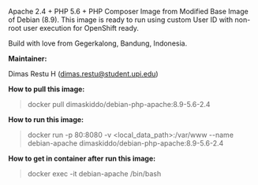 Apache 2.4 + PHP 5.6 + PHP Composer Image from Modified Base Image of Debian (8.9). This image is ready to run using custom User ID with non-root user execution for OpenShift ready.

Build with love from Gegerkalong, Bandung, Indonesia.

**Maintainer:**

Dimas Restu H (<dimas.restu@student.upi.edu>)

**How to pull this image:**

> docker pull dimaskiddo/debian-php-apache:8.9-5.6-2.4

**How to run this image:**

> docker run -p 80:8080 -v <local_data_path>:/var/www --name debian-apache dimaskiddo/debian-php-apache:8.9-5.6-2.4

**How to get in container after run this image:**

> docker exec -it debian-apache /bin/bash
